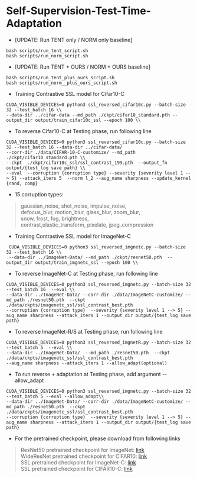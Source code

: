 # Self-Supervision-Test-Time-Adaptation

- [UPDATE: Run TENT only / NORM only baseline]

```
bash scripts/run_tent_script.sh
bash scripts/run_norm_script.sh
```

- [UPDATE: Run TENT + OURS / NORM + OURS baseline]

```
bash scripts/run_tent_plus_ours_script.sh
bash scripts/run_norm__plus_ours_script.sh
```


- Training Contrastive SSL model for Cifar10-C

```
CUDA_VISIBLE_DEVICES=0 python3 ssl_reversed_cifar10c.py --batch-size 32 --test_batch 16 \\
--data-dir ../cifar-data --md_path ./ckpt/cifar10_standard.pth --output_dir output/train_cifar10c_ssl --epoch 100 \\
```

- To reverse Cifar10-C at Testing phase, run following line


```
CUDA_VISIBLE_DEVICES=0 python3 ssl_reversed_cifar10c.py --batch-size 32 --test_batch 16 --data-dir ../cifar-data/ 
--corr-dir ./data/CIFAR-10-C-customize/ --md_path  ./ckpt/cifar10_standard.pth \\
--ckpt  ./ckpt/cifar10c_ssl/ssl_contrast_199.pth  --output_fn  output/{test_log save path} \\
--eval  --corruption {corruption type} --severity {severity level 1 --> 5} --attack_iters 5  --norm l_2 --aug_name sharpness --update_kernel {rand, comp}
```
 
 - 15 corruption types:  
 > gaussian_noise, shot_noise, impulse_noise,  
 > defocus_blur, motion_blur, glass_blur, zoom_blur,  
 > snow, frost, fog, brightness,  
 > contrast,elastic_transform, pixelate, jpeg_compression


- Training Contrastive SSL model for ImageNet-C
```
 CUDA_VISIBLE_DEVICES=0 python3 ssl_reversed_imgnetc.py --batch-size 32 --test_batch 16 \\
 --data-dir ../ImageNet-Data/ --md_path ./ckpt/resnet50.pth  --output_dir output/train_imgnetc_ssl --epoch 100 \\
```

- To reverse ImageNet-C at Testing phase, run following line
```
CUDA_VISIBLE_DEVICES=0 python3 ssl_reversed_imgnetc.py --batch-size 32 --test_batch 16  --eval \\
--data-dir ../ImageNet-Data/ --corr-dir ./data/ImageNetC-customize/ --md_path ./resnet50.pth  --ckpt ./data/ckpts/imagenetc_ssl/ssl_contrast_best.pth  
--corruption {corruption type}  --severity {severity level 1 --> 5} --aug_name sharpness --attack_iters 1 --output_dir output/{test_log save path}
```

- To reverse ImageNet-R/S at Testing phase, run following line
```
CUDA_VISIBLE_DEVICES=0 python3 ssl_reversed_imgnetR.py --batch-size 32 --test_batch 5  --eval \\
--data-dir ../ImageNet-Data/  --md_path ./resnet50.pth  --ckpt ./data/ckpts/imagenetc_ssl/ssl_contrast_best.pth  
--aug_name sharpness --attack_iters 1 --allow_adapt(optional)
```

- To run reverse + adaptation at Testing phase, add argument --allow_adapt
```
CUDA_VISIBLE_DEVICES=0 python3 ssl_reversed_imgnetc.py --batch-size 32 --test_batch 5 --eval --allow_adapt\\
--data-dir ../ImageNet-Data/ --corr-dir ./data/ImageNetC-customize/ --md_path ./resnet50.pth  --ckpt ./data/ckpts/imagenetc_ssl/ssl_contrast_best.pth  
--corruption {corruption type}  --severity {severity level 1 --> 5} --aug_name sharpness --attack_iters 1 --output_dir output/{test_log save path}
```

- For the pretrained checkpoint, please download from following links
> ResNet50 pretrained checkpoint for ImageNet: [link](https://drive.google.com/file/d/1tDW8-HCltiI_ECQgRDb-piXHweZdFt9B/view?usp=sharing) </br>
> WideResNet pretrained checkpoint for CIFAR10: [link](https://drive.google.com/file/d/1Hg0Z8IbQCFFBo3FCnEfHF1xP-2P5ZhUf/view?usp=sharing) </br>
> SSL pretrained checkpoint for ImageNet-C: [link](https://drive.google.com/file/d/15jnhtNQVlobrQraJA38KTXUR7nLCfuVq/view?usp=sharing) </br>
> SSL pretrained checkpoint for CIFAR10-C: [link](https://drive.google.com/file/d/1c2rdlZdlI6w1SWvCtxq0w_bnK3-dwTtX/view?usp=sharing) </br>
